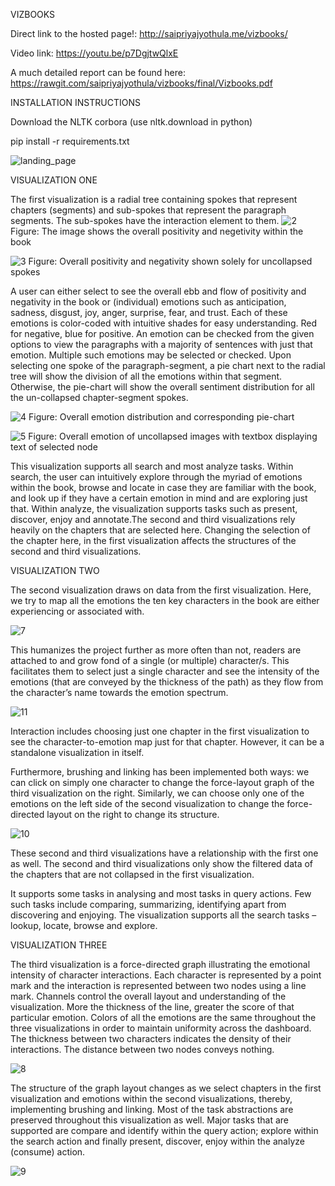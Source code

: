 VIZBOOKS

Direct link to the hosted page!: http://saipriyajyothula.me/vizbooks/

Video link: https://youtu.be/p7DgjtwQlxE

A much detailed report can be found here: https://rawgit.com/saipriyajyothula/vizbooks/final/Vizbooks.pdf

INSTALLATION INSTRUCTIONS

Download the NLTK corbora (use nltk.download in python)

pip install -r requirements.txt



![landing_page](https://cloud.githubusercontent.com/assets/22560070/19956804/3874794c-a15e-11e6-90d1-81c40636335c.PNG)

VISUALIZATION ONE
 
The first visualization is a radial tree containing spokes that represent chapters (segments) and sub-spokes that represent the paragraph segments. The sub-spokes have the interaction element to them. 
![2](https://cloud.githubusercontent.com/assets/22560070/19956805/38752612-a15e-11e6-9984-2b0a258773f2.PNG)
Figure: The image shows the overall positivity and negetivity within the book

![3](https://cloud.githubusercontent.com/assets/22560070/19956806/38777516-a15e-11e6-8921-b7e47aefcf3c.PNG)
Figure: Overall positivity and negativity shown solely for uncollapsed spokes


A user can either select to see the overall ebb and flow of positivity and negativity in the book or (individual) emotions such as anticipation, sadness, disgust, joy, anger, surprise, fear, and trust. Each of these emotions is color-coded with intuitive shades for easy understanding. Red for negative, blue for positive. An emotion can be checked from the given options to view the paragraphs with a majority of sentences with just that emotion. Multiple such emotions may be selected or checked. Upon selecting one spoke of the paragraph-segment, a pie chart next to the radial tree will show the division of all the emotions within that segment. Otherwise, the pie-chart will show the overall sentiment distribution for all the un-collapsed chapter-segment spokes.

![4](https://cloud.githubusercontent.com/assets/22560070/19956803/387312dc-a15e-11e6-81ef-a7cae61a9f4f.PNG)
Figure: Overall emotion distribution and corresponding pie-chart

![5](https://cloud.githubusercontent.com/assets/22560070/19956807/38787df8-a15e-11e6-99c2-510f60a971e9.PNG)
Figure: Overall emotion of uncollapsed images with textbox displaying text of selected node

This visualization supports all search and most analyze tasks. Within search, the user can intuitively explore through the myriad of emotions within the book, browse and locate in case they are familiar with the book, and look up if they have a certain emotion in mind and are exploring just that. Within analyze, the visualization supports tasks such as present, discover, enjoy and annotate.The second and third visualizations rely heavily on the chapters that are selected here. Changing the selection of the chapter here, in the first visualization affects the structures of the second and third visualizations.

VISUALIZATION TWO

 
The second visualization draws on data from the first visualization. Here, we try to map all the emotions the ten key characters in the book are either experiencing or associated with. 

![7](https://cloud.githubusercontent.com/assets/22560070/19956808/38b6e160-a15e-11e6-9161-547adfa61907.PNG)

This humanizes the project further as more often than not, readers are attached to and grow fond of a single (or multiple) character/s. This facilitates them to select just a single character and see the intensity of the emotions (that are conveyed by the thickness of the path) as they flow from the character’s name towards the emotion spectrum. 

![11](https://cloud.githubusercontent.com/assets/22560070/19956810/38b6f254-a15e-11e6-9634-fd438517e42e.PNG)

Interaction includes choosing just one chapter in the first visualization to see the character-to-emotion map just for that chapter. However, it can be a standalone visualization in itself.

Furthermore, brushing and linking has been implemented both ways: we can click on simply one character to change the force-layout graph of the third visualization on the right. Similarly, we can choose only one of the emotions on the left side of the second visualization to change the force-directed layout on the right to change its structure. 

![10](https://cloud.githubusercontent.com/assets/22560070/19956812/38b87c78-a15e-11e6-9358-d256df561682.PNG)

These second and third visualizations have a relationship with the first one as well. The second and third visualizations only show the filtered data of the chapters that are not collapsed in the first visualization.

It supports some tasks in analysing and most tasks in query actions. Few such tasks include comparing, summarizing, identifying apart from discovering and enjoying. The visualization supports all the search tasks – lookup, locate, browse and explore.

VISUALIZATION THREE

The third visualization is a force-directed graph illustrating the emotional intensity of character interactions. Each character is represented by a point mark and the interaction is represented between two nodes using a line mark. Channels control the overall layout and understanding of the visualization. More the thickness of the line, greater the score of that particular emotion. Colors of all the emotions are the same throughout the three visualizations in order to maintain uniformity across the dashboard. The thickness between two characters indicates the density of their interactions. The distance between two nodes conveys nothing.

![8](https://cloud.githubusercontent.com/assets/22560070/19956809/38b6fc90-a15e-11e6-89dd-ed7e7f6e0d87.PNG)

The structure of the graph layout changes as we select chapters in the first visualization and emotions within the second visualizations, thereby, implementing brushing and linking. Most of the task abstractions are preserved throughout this visualization as well. Major tasks that are supported are compare and identify within the query  action; explore within the search action and finally present, discover, enjoy within the analyze (consume) action.

![9](https://cloud.githubusercontent.com/assets/22560070/19956811/38b73a34-a15e-11e6-9fd6-28da30e17ced.PNG)








